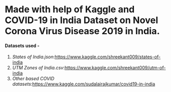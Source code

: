 # Made with help of Kaggle and COVID-19 in India Dataset on Novel Corona Virus Disease 2019 in India.

#### Datasets used - 
1. _States of India.json_:https://www.kaggle.com/shreekant009/states-of-india
2. _UTM Zones of India.csv_:https://www.kaggle.com/shreekant009/utm-of-india
3. _Other based COVID datasets_:https://www.kaggle.com/sudalairajkumar/covid19-in-india